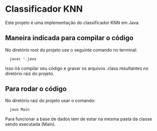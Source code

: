 # Classificador KNN

Este projeto é uma implementação do classificador KNN em Java.

## Maneira indicada para compilar o código

No diretório root do projeto use o seguinte comando no terminal:

```bash
  javac *.java
```

Isso irá compilar seu código e gravar os arquivos .class resultantes no diretório raiz do projeto.

## Para rodar o código

No diretório raiz do projeto usar o comando:

```bash
  java Main
```

Para funcionar a base de dados tem de estar na mesma pasta da classe sendo executada (Main).
